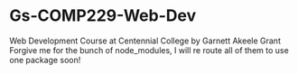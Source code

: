 # Gs-COMP229-Web-Dev
Web Development Course at Centennial College by Garnett Akeele Grant
Forgive me for the bunch of node_modules, I will re route all of them to use one package soon!
